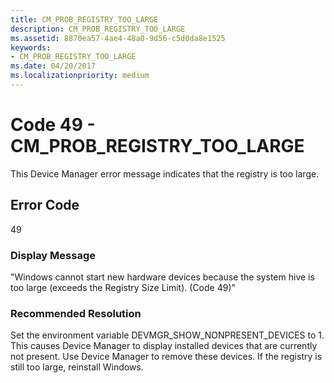 ```yaml
---
title: CM_PROB_REGISTRY_TOO_LARGE
description: CM_PROB_REGISTRY_TOO_LARGE
ms.assetid: 8870ea57-4ae4-48a0-9d56-c5d0da8e1525
keywords:
- CM_PROB_REGISTRY_TOO_LARGE
ms.date: 04/20/2017
ms.localizationpriority: medium
---
```


# Code 49 - CM_PROB_REGISTRY_TOO_LARGE

This Device Manager error message indicates that the registry is too large.

## Error Code

49

### Display Message

"Windows cannot start new hardware devices because the system hive is too large (exceeds the Registry Size Limit). (Code 49)"

### Recommended Resolution

Set the environment variable DEVMGR_SHOW_NONPRESENT_DEVICES to 1. This causes Device Manager to display installed devices that are currently not present. Use Device Manager to remove these devices. If the registry is still too large, reinstall Windows.
